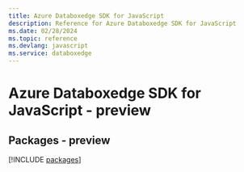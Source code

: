 ```yaml
---
title: Azure Databoxedge SDK for JavaScript
description: Reference for Azure Databoxedge SDK for JavaScript
ms.date: 02/28/2024
ms.topic: reference
ms.devlang: javascript
ms.service: databoxedge
---
```

# Azure Databoxedge SDK for JavaScript - preview
## Packages - preview
[!INCLUDE [packages](databoxedge-index.md)]